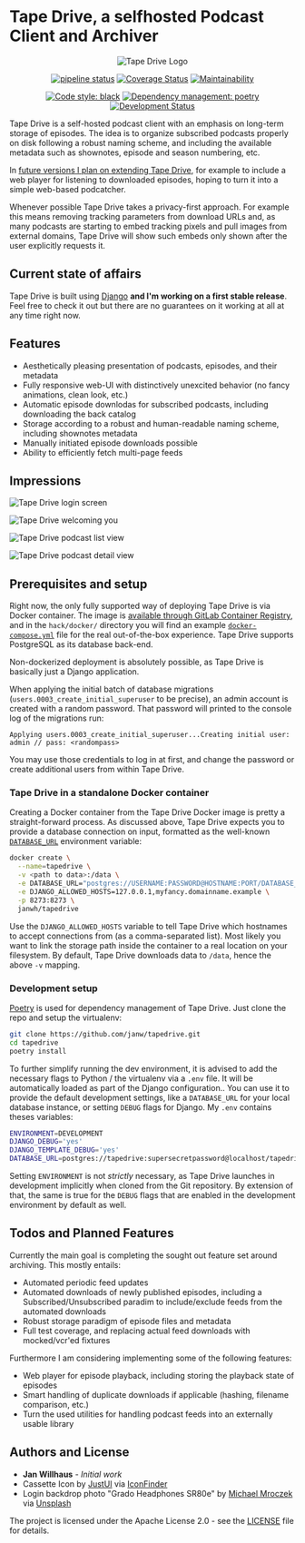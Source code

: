 # Tape Drive, a selfhosted Podcast Client and Archiver

<!-- markdownlint-disable MD033 -->
<div align="center">
<img src="frontend/src/images/icon@2x.png" alt="Tape Drive Logo" />

[![pipeline status](https://gitlab.com/janw/tapedrive/badges/master/pipeline.svg)](https://gitlab.com/janw/tapedrive/commits/master)
[![Coverage Status](https://coveralls.io/repos/github/janw/tapedrive/badge.svg)](https://coveralls.io/github/janw/tapedrive)
[![Maintainability](https://img.shields.io/codeclimate/maintainability/janw/tapedrive.svg)](https://codeclimate.com/github/janw/tapedrive)

[![Code style: black](https://img.shields.io/badge/code%20style-black-000000.svg)](https://github.com/python/black)
[![Dependency management: poetry](https://img.shields.io/badge/deps-poetry-blueviolet.svg)](https://poetry.eustace.io/docs/)
[![Development Status](https://img.shields.io/badge/status-alpha-orange.svg)](https:///github.com/janw/tapedrive/issues)

</div>

Tape Drive is a self-hosted podcast client with an emphasis on long-term storage of episodes. The idea is to organize subscribed podcasts properly on disk following a robust naming scheme, and including the available metadata such as shownotes, episode and season numbering, etc.

In [future versions I plan on extending Tape Drive](#todos-and-planned-features), for example to include a web player for listening to downloaded episodes, hoping to turn it into a simple web-based podcatcher.

Whenever possible Tape Drive takes a privacy-first approach. For example this means removing tracking parameters from download URLs and, as many podcasts are starting to embed tracking pixels and pull images from external domains, Tape Drive will show such embeds only shown after the user explicitly requests it.

## Current state of affairs

Tape Drive is built using [Django] **and I'm working on a first stable release**. Feel free to check it out but there are no guarantees on it working at all at any time right now.

## Features

* Aesthetically pleasing presentation of podcasts, episodes, and their metadata
* Fully responsive web-UI with distinctively unexcited behavior (no fancy animations, clean look, etc.)
* Automatic episode downlodas for subscribed podcasts, including downloading the back catalog
* Storage according to a robust and human-readable naming scheme, including shownotes metadata
* Manually initiated episode downloads possible
* Ability to efficiently fetch multi-page feeds

## Impressions

![Tape Drive login screen](hack/attachments/screenshots/login-animated.gif)

![Tape Drive welcoming you](hack/attachments/screenshots/welcome.png)

![Tape Drive podcast list view](hack/attachments/screenshots/podcasts-list.png)

![Tape Drive podcast detail view](hack/attachments/screenshots/podcast-detail.png)

## Prerequisites and setup

Right now, the only fully supported way of deploying Tape Drive is via Docker container. The image is [available through GitLab Container Registry][gl-containerreg], and in the `hack/docker/` directory you will find an example [`docker-compose.yml`](docker-compose.yml) file for the real out-of-the-box experience. Tape Drive supports PostgreSQL as its database back-end.

Non-dockerized deployment is absolutely possible, as Tape Drive is basically just a Django application.

When applying the initial batch of database migrations (`users.0003_create_initial_superuser` to be precise), an admin account is created with a random password. That password will printed to the console log of the migrations run:

```text
Applying users.0003_create_initial_superuser...Creating initial user: admin // pass: <randompass>
```

You may use those credentials to log in at first, and change the password or create additional users from within Tape Drive.

### Tape Drive in a standalone Docker container

Creating a Docker container from the Tape Drive Docker image is pretty a straight-forward process. As discussed above, Tape Drive expects you to provide a database connection on input, formatted as the well-known [`DATABASE_URL`][dburl] environment variable:

```bash
docker create \
  --name=tapedrive \
  -v <path to data>:/data \
  -e DATABASE_URL="postgres://USERNAME:PASSWORD@HOSTNAME:PORT/DATABASE_NAME" \
  -e DJANGO_ALLOWED_HOSTS=127.0.0.1,myfancy.domainname.example \
  -p 8273:8273 \
  janwh/tapedrive
```

Use the `DJANGO_ALLOWED_HOSTS` variable to tell Tape Drive which hostnames to accept connections from (as a comma-separated list). Most likely you want to link the storage path inside the container to a real location on your filesystem. By default, Tape Drive downloads data to `/data`, hence the above `-v` mapping.

### Development setup

 [Poetry]  is used for dependency management of Tape Drive. Just clone the repo and setup the virtualenv:

```bash
git clone https://github.com/janw/tapedrive.git
cd tapedrive
poetry install
```

To further simplify running the dev environment, it is advised to add the necessary flags to Python / the virtualenv via a `.env` file. It will be automatically loaded as part of the Django configuration.. You can use it to provide the default development settings, like a `DATABASE_URL` for your local database instance, or setting `DEBUG` flags for Django. My `.env` contains theses variables:

```bash
ENVIRONMENT=DEVELOPMENT
DJANGO_DEBUG='yes'
DJANGO_TEMPLATE_DEBUG='yes'
DATABASE_URL=postgres://tapedrive:supersecretpassword@localhost/tapedrive
```

Setting `ENVIRONMENT` is not *strictly* necessary, as Tape Drive launches in development implicitly when cloned from the Git repository. By extension of that, the same is true for the `DEBUG` flags that are enabled in the development environment by default as well.

## Todos and Planned Features

Currently the main goal is completing the sought out feature set around archiving. This mostly entails:

* Automated periodic feed updates
* Automated downloads of newly published episodes, including a Subscribed/Unsubscribed paradim to include/exclude feeds from the automated downloads
* Robust storage paradigm of episode files and metadata
* Full test coverage, and replacing actual feed downloads with mocked/vcr'ed fixtures

Furthermore I am considering implementing some of the following features:

* Web player for episode playback, including storing the playback state of episodes
* Smart handling of duplicate downloads if applicable (hashing, filename comparison, etc.)
* Turn the used utilities for handling podcast feeds into an externally usable library

## Authors and License

* **Jan Willhaus** - *Initial work*
* Cassette Icon by [JustUI] via [IconFinder]
* Login backdrop photo "Grado Headphones SR80e" by [Michael Mroczek][mroczek] via [Unsplash]

The project is licensed under the Apache License 2.0 - see the [LICENSE](LICENSE) file for details.

[Django]: https://djangoproject.com
[Poetry]: https://poetry.eustace.io/docs/#installation
[dburl]: https://github.com/kennethreitz/dj-database-url#url-schema
[JustUI]: https://www.behance.net/Just_UI
[IconFinder]: https://www.iconfinder.com/icons/669942/audio_cassette_multimedia_music_icon
[mroczek]: https://michaelmroczek.com/?utm_medium=referral&utm_source=unsplash
[Unsplash]: https://unsplash.com/@michaelmroczek?utm_source=unsplash&utm_medium=referral&utm_content=creditCopyText
[gl-containerreg]: https://gitlab.com/janw/tapedrive/container_registry
